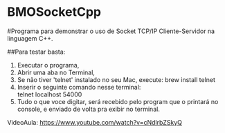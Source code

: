 # BMOSocketCpp
#Programa para demonstrar o uso de Socket TCP/IP Cliente-Servidor na linguagem C++. 

##Para testar basta: 
1) Executar o programa, 
2) Abrir uma aba no Terminal, 
3) Se não tiver 'telnet' instalado no seu Mac, execute:
      brew install telnet
4) Inserir o seguinte comando nesse terminal:        
 		   telnet localhost 54000
5) Tudo o que voce digitar, será recebido pelo program que o printará no console, e enviado de volta pra exibir no terminal.


VideoAula: https://www.youtube.com/watch?v=cNdlrbZSkyQ
